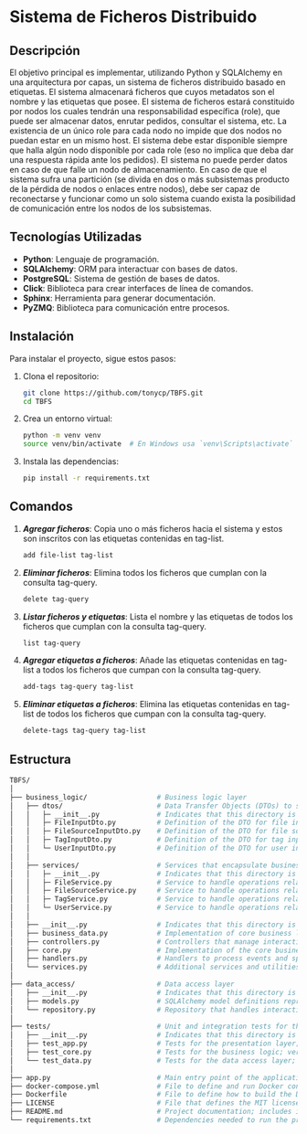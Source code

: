 ﻿# Sistema de Ficheros Distribuido

## Descripción

El objetivo principal es implementar, utilizando Python y SQLAlchemy en una arquitectura por capas, un sistema de ficheros distribuido basado en etiquetas. El sistema almacenará ficheros que cuyos metadatos son el nombre y las etiquetas que posee. El sistema de ficheros estará constituido por nodos los cuales tendrán una responsabilidad específica (role), que puede ser almacenar datos, enrutar pedidos, consultar el sistema, etc. La existencia de un único role para cada nodo no impide que dos nodos no puedan estar en un mismo host. El sistema debe estar disponible siempre que halla algún nodo disponible por cada role (eso no implica que deba dar una respuesta rápida ante los pedidos). El sistema no puede perder datos en caso de que falle un nodo de almacenamiento. En caso de que el sistema sufra una partición (se divida en dos o más subsistemas producto de la pérdida de nodos o enlaces entre nodos), debe ser capaz de reconectarse y funcionar como un solo sistema cuando exista la posibilidad de comunicación entre los nodos de los subsistemas.

## Tecnologías Utilizadas

- **Python**: Lenguaje de programación.
- **SQLAlchemy**: ORM para interactuar con bases de datos.
- **PostgreSQL**: Sistema de gestión de bases de datos.
- **Click**: Biblioteca para crear interfaces de línea de comandos.
- **Sphinx**: Herramienta para generar documentación.
- **PyZMQ**: Biblioteca para comunicación entre procesos.

## Instalación

Para instalar el proyecto, sigue estos pasos:

1. Clona el repositorio:

    ```bash
    git clone https://github.com/tonycp/TBFS.git
    cd TBFS
    ```

2. Crea un entorno virtual:

    ```bash
    python -m venv venv
    source venv/bin/activate  # En Windows usa `venv\Scripts\activate`
    ```

3. Instala las dependencias:

   ```bash
   pip install -r requirements.txt
   ```

## Comandos

1. ***Agregar ficheros***: Copia uno o más ficheros hacia el sistema y estos son inscritos con las etiquetas contenidas en tag-list.

    ``` bash
    add file-list tag-list
    ```

2. ***Eliminar ficheros***: Elimina todos los ficheros que cumplan con la consulta tag-query.

    ``` bash
    delete tag-query
    ```

3. ***Listar ficheros y etiquetas***: Lista el nombre y las etiquetas de todos los ficheros que cumplan con la consulta tag-query.

    ``` bash
    list tag-query
    ```

4. ***Agregar etiquetas a ficheros***: Añade las etiquetas contenidas en tag-list a todos los ficheros que cumpan con la consulta tag-query.

    ``` bash
    add-tags tag-query tag-list
    ```

5. ***Eliminar etiquetas a ficheros***: Elimina las etiquetas contenidas en tag-list de todos los ficheros que cumpan con la consulta tag-query.

    ``` bash
    delete-tags tag-query tag-list
    ```

## Estructura

``` bash
TBFS/
│
├── business_logic/                 # Business logic layer
│   ├── dtos/                       # Data Transfer Objects (DTOs) to structure data between layers
│   │   ├─ __init__.py              # Indicates that this directory is a Python package
│   │   ├─ FileInputDto.py          # Definition of the DTO for file input
│   │   ├─ FileSourceInputDto.py    # Definition of the DTO for file source input
│   │   ├─ TagInputDto.py           # Definition of the DTO for tag input
│   │   └─ UserInputDto.py          # Definition of the DTO for user input
│   │
│   ├── services/                   # Services that encapsulate business logic
│   │   ├─ __init__.py              # Indicates that this directory is a Python package
│   │   ├─ FileService.py           # Service to handle operations related to files
│   │   ├─ FileSourceService.py     # Service to handle operations related to file sources
│   │   ├─ TagService.py            # Service to handle operations related to tags
│   │   └─ UserService.py           # Service to handle operations related to users
│   │
│   ├── __init__.py                 # Indicates that this directory is a Python package
│   ├── business_data.py            # Implementation of core business logic, such as rules and processes
│   ├── controllers.py              # Controllers that manage interactions between UI and business logic
│   ├── core.py                     # Implementation of the core business logic
│   ├── handlers.py                 # Handlers to process events and specific actions within the business logic
│   └── services.py                 # Additional services and utilities that can be used across the business layer
│
├── data_access/                    # Data access layer
│   ├── __init__.py                 # Indicates that this directory is a Python package
│   ├── models.py                   # SQLAlchemy model definitions representing database tables
│   └── repository.py               # Repository that handles interactions with the database
│
├── tests/                          # Unit and integration tests for the system
│   ├── __init__.py                 # Indicates that this directory is a Python package
│   ├── test_app.py                 # Tests for the presentation layer; ensures UI functions correctly
│   ├── test_core.py                # Tests for the business logic; verifies rules and processes execute as expected 
│   └── test_data.py                # Tests for the data access layer; ensures database interactions are correct 
│
├── app.py                          # Main entry point of the application; starts execution
├── docker-compose.yml              # File to define and run Docker containers; simplifies deployment of the environment 
├── Dockerfile                      # File to define how to build the Docker image for the project 
├── LICENSE                         # File that defines the MIT license under which the project is distributed 
├── README.md                       # Project documentation; includes information on installation, usage, and contributions 
└── requirements.txt                # Dependencies needed to run the project; specifies required packages 
```
